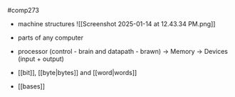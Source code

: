 #comp273 
- machine structures ![[Screenshot 2025-01-14 at 12.43.34 PM.png]]
- parts of any computer
- processor (control - brain and datapath - brawn) -> Memory -> Devices (input + output)

- [[bit]], [[byte|bytes]] and [[word|words]]
- [[bases]]